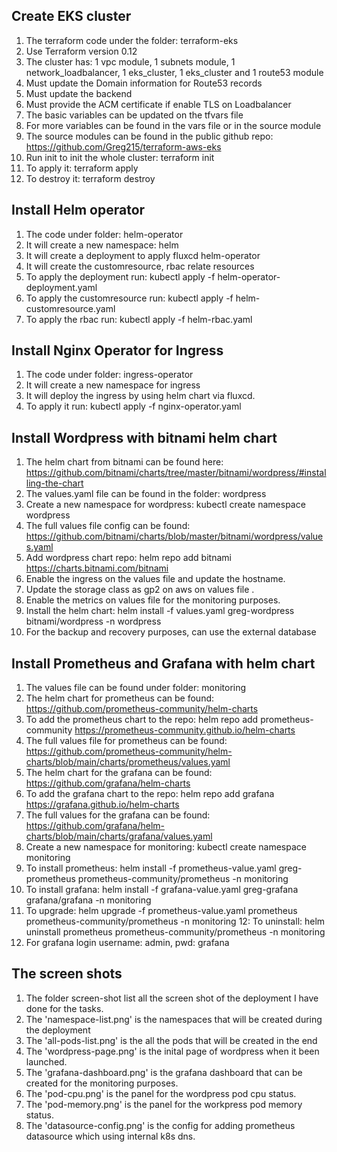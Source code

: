 ## Create EKS cluster
1. The terraform code under the folder: terraform-eks
2. Use Terraform version 0.12
3. The cluster has: 1 vpc module, 1 subnets module, 1 network_loadbalancer, 1 eks_cluster, 1 eks_cluster and 1 route53 module
4. Must update the Domain information for Route53 records
5. Must update the backend
6. Must provide the ACM certificate if enable TLS on Loadbalancer
7. The basic variables can be updated on the tfvars file
8. For more variables can be found in the vars file or in the source module
9. The source modules can be found in the public github repo: https://github.com/Greg215/terraform-aws-eks
10. Run init to init the whole cluster: terraform init
11. To apply it: terraform apply
12. To destroy it: terraform destroy

## Install Helm operator
1. The code under folder: helm-operator
2. It will create a new namespace: helm
3. It will create a deployment to apply fluxcd helm-operator
4. It will create the customresource, rbac relate resources
5. To apply the deployment run: kubectl apply -f helm-operator-deployment.yaml
6. To apply the customresource run: kubectl apply -f helm-customresource.yaml
6. To apply the rbac run: kubectl apply -f helm-rbac.yaml

## Install Nginx Operator for Ingress
1. The code under folder: ingress-operator
2. It will create a new namespace for ingress
3. It will deploy the ingress by using helm chart via fluxcd.
4. To apply it run: kubectl apply -f nginx-operator.yaml

## Install Wordpress with bitnami helm chart
1. The helm chart from bitnami can be found here: https://github.com/bitnami/charts/tree/master/bitnami/wordpress/#installing-the-chart
2. The values.yaml file can be found in the folder: wordpress
3. Create a new namespace for wordpress: kubectl create namespace wordpress
4. The full values file config can be found: https://github.com/bitnami/charts/blob/master/bitnami/wordpress/values.yaml
5. Add wordpress chart repo: helm repo add bitnami https://charts.bitnami.com/bitnami
6. Enable the ingress on the values file and update the hostname.
7. Update the storage class as gp2 on aws on values file .
8. Enable the metrics on values file for the monitoring purposes.
9. Install the helm chart: helm install -f values.yaml greg-wordpress bitnami/wordpress -n wordpress
10. For the backup and recovery purposes, can use the external database

## Install Prometheus and Grafana with helm chart
1. The values file can be found under folder: monitoring
2. The helm chart for prometheus can be found: https://github.com/prometheus-community/helm-charts
3. To add the prometheus chart to the repo: helm repo add prometheus-community https://prometheus-community.github.io/helm-charts
4. The full values file for prometheus can be found: https://github.com/prometheus-community/helm-charts/blob/main/charts/prometheus/values.yaml
5. The helm chart for the grafana can be found: https://github.com/grafana/helm-charts
6. To add the grafana chart to the repo: helm repo add grafana https://grafana.github.io/helm-charts
7. The full values for the grafana can be found: https://github.com/grafana/helm-charts/blob/main/charts/grafana/values.yaml
8. Create a new namespace for monitoring: kubectl create namespace monitoring
9. To install prometheus: helm install -f prometheus-value.yaml greg-prometheus prometheus-community/prometheus -n monitoring
10. To install grafana: helm install -f grafana-value.yaml greg-grafana grafana/grafana -n monitoring
11. To upgrade: helm upgrade -f prometheus-value.yaml prometheus prometheus-community/prometheus -n monitoring
12: To uninstall: helm uninstall prometheus prometheus-community/prometheus -n monitoring
13. For grafana login username: admin, pwd: grafana

## The screen shots
1. The folder screen-shot list all the screen shot of the deployment I have done for the tasks.
2. The 'namespace-list.png' is the namespaces that will be created during the deployment
3. The 'all-pods-list.png' is the all the pods that will be created in the end
4. The 'wordpress-page.png' is the inital page of wordpress when it been launched.
5. The 'grafana-dashboard.png' is the grafana dashboard that can be created for the monitoring purposes.
6. The 'pod-cpu.png' is the panel for the wordpress pod cpu status.
7. The 'pod-memory.png' is the panel for the workpress pod memory status.
8. The 'datasource-config.png' is the config for adding prometheus datasource which using internal k8s dns.